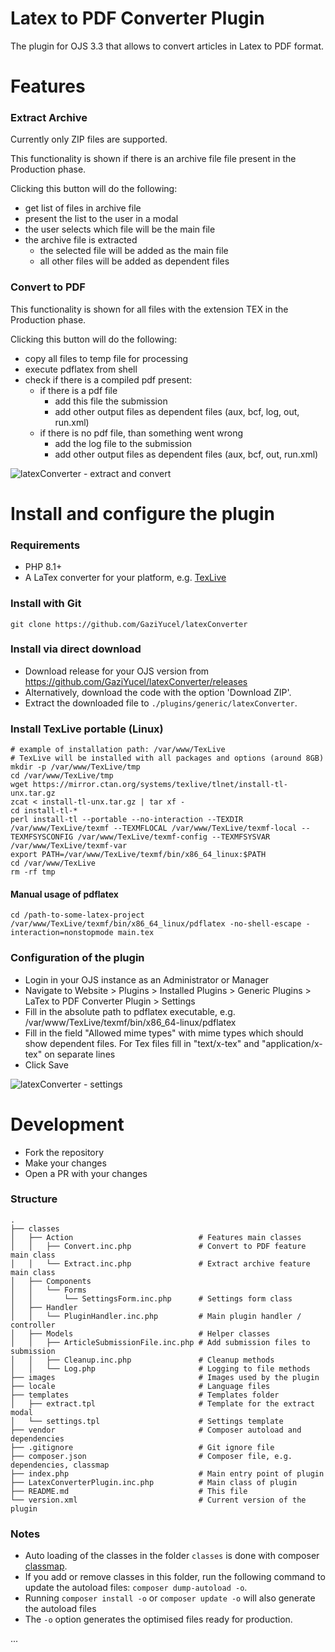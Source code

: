 # Latex to PDF Converter Plugin

The plugin for OJS 3.3 that allows to convert articles in Latex to PDF format.

# Features

### Extract Archive

Currently only ZIP files are supported.

This functionality is shown if there is an archive file file present in the Production phase.

Clicking this button will do the following: 
- get list of files in archive file
- present the list to the user in a modal
- the user selects which file will be the main file
- the archive file is extracted
  - the selected file will be added as the main file
  - all other files will be added as dependent files

### Convert to PDF

This functionality is shown for all files with the extension TEX in the Production phase.

Clicking this button will do the following:
- copy all files to temp file for processing
- execute pdflatex from shell
- check if there is a compiled pdf present:
  - if there is a pdf file
    - add this file the submission
    - add other output files as dependent files (aux, bcf, log, out, run.xml)
  - if there is no pdf file, than something went wrong
    - add the log file to the submission
    - add other output files as dependent files (aux, bcf, out, run.xml)

![latexConverter - extract and convert](.project/images/latexConverter-extract-convert.gif)

# Install and configure the plugin

### Requirements

- PHP 8.1+
- A LaTex converter for your platform, e.g. [TexLive](https://tug.org/texlive)

### Install with Git

```shell
git clone https://github.com/GaziYucel/latexConverter
```

### Install via direct download

- Download release for your OJS version from https://github.com/GaziYucel/latexConverter/releases
- Alternatively, download the code with the option 'Download ZIP'. 
- Extract the downloaded file to `./plugins/generic/latexConverter`.

### Install TexLive portable (Linux)

```shell
# example of installation path: /var/www/TexLive
# TexLive will be installed with all packages and options (around 8GB)
mkdir -p /var/www/TexLive/tmp
cd /var/www/TexLive/tmp
wget https://mirror.ctan.org/systems/texlive/tlnet/install-tl-unx.tar.gz
zcat < install-tl-unx.tar.gz | tar xf -
cd install-tl-*
perl install-tl --portable --no-interaction --TEXDIR /var/www/TexLive/texmf --TEXMFLOCAL /var/www/TexLive/texmf-local --TEXMFSYSCONFIG /var/www/TexLive/texmf-config --TEXMFSYSVAR /var/www/TexLive/texmf-var
export PATH=/var/www/TexLive/texmf/bin/x86_64_linux:$PATH
cd /var/www/TexLive
rm -rf tmp
```

#### Manual usage of pdflatex

```shell
cd /path-to-some-latex-project
/var/www/TexLive/texmf/bin/x86_64_linux/pdflatex -no-shell-escape -interaction=nonstopmode main.tex
```

### Configuration of the plugin

- Login in your OJS instance as an Administrator or Manager
- Navigate to Website > Plugins > Installed Plugins > Generic Plugins > LaTex to PDF Converter Plugin > Settings
- Fill in the absolute path to pdflatex executable, e.g. /var/www/TexLive/texmf/bin/x86_64-linux/pdflatex
- Fill in the field "Allowed mime types" with mime types which should show dependent files. For Tex files fill in "text/x-tex" and "application/x-tex" on separate lines
- Click Save

![latexConverter - settings](.project/images/latexConverter-settings.gif)

# Development

- Fork the repository
- Make your changes
- Open a PR with your changes

### Structure
    .
    ├── classes
    │   ├── Action                            # Features main classes
    │   │   ├── Convert.inc.php               # Convert to PDF feature main class
    │   │   └── Extract.inc.php               # Extract archive feature main class
    │   ├── Components
    │   │   └── Forms
    │   │       └── SettingsForm.inc.php      # Settings form class
    │   ├── Handler
    │   │   └── PluginHandler.inc.php         # Main plugin handler / controller
    │   ├── Models                            # Helper classes
    │   │   ├── ArticleSubmissionFile.inc.php # Add submission files to submission
    │   │   ├── Cleanup.inc.php               # Cleanup methods
    │   │   └── Log.php                       # Logging to file methods
    ├── images                                # Images used by the plugin
    ├── locale                                # Language files
    ├── templates                             # Templates folder
    │   ├── extract.tpl                       # Template for the extract modal
    │   └── settings.tpl                      # Settings template
    ├── vendor                                # Composer autoload and dependencies    
    ├── .gitignore                            # Git ignore file
    ├── composer.json                         # Composer file, e.g. dependencies, classmap
    ├── index.php                             # Main entry point of plugin
    ├── LatexConverterPlugin.inc.php          # Main class of plugin
    ├── README.md                             # This file
    └── version.xml                           # Current version of the plugin

### Notes

- Auto loading of the classes in the folder `classes` is done with composer [classmap](https://getcomposer.org/doc/04-schema.md#classmap).
- If you add or remove classes in this folder, run the following command to update the autoload files: `composer dump-autoload -o`.
- Running `composer install -o` or `composer update -o` will also generate the autoload files
- The `-o` option generates the optimised files ready for production.

...
